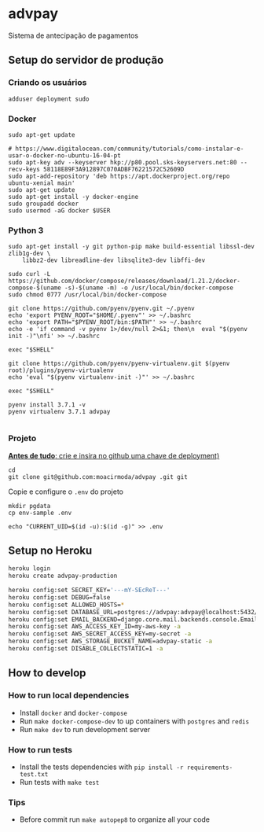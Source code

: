 advpay 
======

Sistema de antecipação de pagamentos

Setup do servidor de produção
-----------------------------

### Criando os usuários
```
adduser deployment sudo
```

### Docker
```
sudo apt-get update

# https://www.digitalocean.com/community/tutorials/como-instalar-e-usar-o-docker-no-ubuntu-16-04-pt
sudo apt-key adv --keyserver hkp://p80.pool.sks-keyservers.net:80 --recv-keys 58118E89F3A912897C070ADBF76221572C52609D
sudo apt-add-repository 'deb https://apt.dockerproject.org/repo ubuntu-xenial main'
sudo apt-get update
sudo apt-get install -y docker-engine
sudo groupadd docker
sudo usermod -aG docker $USER
```

### Python 3
```
sudo apt-get install -y git python-pip make build-essential libssl-dev zlib1g-dev \
    libbz2-dev libreadline-dev libsqlite3-dev libffi-dev

sudo curl -L https://github.com/docker/compose/releases/download/1.21.2/docker-compose-$(uname -s)-$(uname -m) -o /usr/local/bin/docker-compose
sudo chmod 0777 /usr/local/bin/docker-compose

git clone https://github.com/pyenv/pyenv.git ~/.pyenv
echo 'export PYENV_ROOT="$HOME/.pyenv"' >> ~/.bashrc
echo 'export PATH="$PYENV_ROOT/bin:$PATH"' >> ~/.bashrc
echo -e 'if command -v pyenv 1>/dev/null 2>&1; then\n  eval "$(pyenv init -)"\nfi' >> ~/.bashrc

exec "$SHELL"

git clone https://github.com/pyenv/pyenv-virtualenv.git $(pyenv root)/plugins/pyenv-virtualenv
echo 'eval "$(pyenv virtualenv-init -)"' >> ~/.bashrc

exec "$SHELL"

pyenv install 3.7.1 -v
pyenv virtualenv 3.7.1 advpay 


```

### Projeto

[__Antes de tudo__: crie e insira no github uma chave de deployment)](https://help.github.com/articles/generating-a-new-ssh-key-and-adding-it-to-the-ssh-agent/#generating-a-new-ssh-key)

```
cd
git clone git@github.com:moacirmoda/advpay .git git
```

Copie e configure o `.env` do projeto
```
mkdir pgdata
cp env-sample .env

echo "CURRENT_UID=$(id -u):$(id -g)" >> .env
```

Setup no Heroku
---------------

```bash
heroku login
heroku create advpay-production

heroku config:set SECRET_KEY='---mY-SEcReT---'
heroku config:set DEBUG=false
heroku config:set ALLOWED_HOSTS=*
heroku config:set DATABASE_URL=postgres://advpay:advpay@localhost:5432/advpay -a 
heroku config:set EMAIL_BACKEND=django.core.mail.backends.console.EmailBackend -a 
heroku config:set AWS_ACCESS_KEY_ID=my-aws-key -a 
heroku config:set AWS_SECRET_ACCESS_KEY=my-secret -a 
heroku config:set AWS_STORAGE_BUCKET_NAME=advpay-static -a 
heroku config:set DISABLE_COLLECTSTATIC=1 -a 

```

How to develop
--------------

### How to run local dependencies

- Install `docker` and `docker-compose`
- Run `make docker-compose-dev` to up containers with `postgres` and `redis`
- Run `make dev` to run development server

### How to run tests

- Install the tests dependencies with `pip install -r requirements-test.txt`
- Run tests with `make test`

### Tips

- Before commit run `make autopep8` to organize all your code